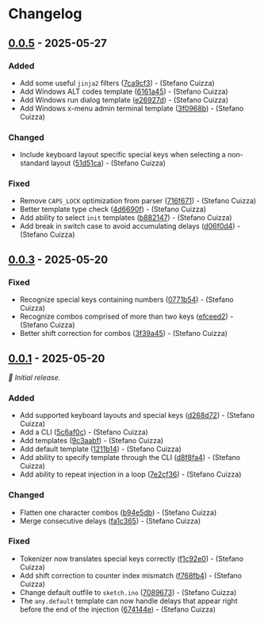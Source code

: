 
# Changelog



## [0.0.5](https://github.com/x55xaa/arduck/compare/v0.0.3...v0.0.5) - 2025-05-27

### Added

- Add some useful `jinja2` filters ([7ca9cf3](https://github.com/x55xaa/arduck/commit/7ca9cf3a1dce9b41a0f711394425a6238d7b1684)) - (Stefano Cuizza)
- Add Windows ALT codes template ([6161a45](https://github.com/x55xaa/arduck/commit/6161a452fb6f58fd70318583581599e46d623020)) - (Stefano Cuizza)
- Add Windows run dialog template ([e26927d](https://github.com/x55xaa/arduck/commit/e26927d89244138ab146274f5e0518eb2fb1da52)) - (Stefano Cuizza)
- Add Windows x-menu admin terminal template ([3f0968b](https://github.com/x55xaa/arduck/commit/3f0968bdcb8649a573c1bd13d954c9931f2bdf07)) - (Stefano Cuizza)

### Changed

- Include keyboard layout specific special keys when selecting a non-standard layout ([51d51ca](https://github.com/x55xaa/arduck/commit/51d51ca852925b17fd1626b6426b76d60ee72dd6)) - (Stefano Cuizza)

### Fixed

- Remove `CAPS_LOCK` optimization from parser ([716f671](https://github.com/x55xaa/arduck/commit/716f671a8802a7b21fd89d228acd738c559e06bf)) - (Stefano Cuizza)
- Better template type check ([4d6690f](https://github.com/x55xaa/arduck/commit/4d6690fed53a1aa6f1db696ad9a929b71ee2f70f)) - (Stefano Cuizza)
- Add ability to select `init` templates ([b882147](https://github.com/x55xaa/arduck/commit/b882147eeff57732d506f1a8b5ad0379991e494b)) - (Stefano Cuizza)
- Add break in switch case to avoid accumulating delays ([d06f0d4](https://github.com/x55xaa/arduck/commit/d06f0d4805ce06af2b8c1fbc0513dca5f90d208e)) - (Stefano Cuizza)


## [0.0.3](https://github.com/x55xaa/arduck/compare/v0.0.1...v0.0.3) - 2025-05-20

### Fixed

- Recognize special keys containing numbers ([0771b54](https://github.com/x55xaa/arduck/commit/0771b54b6d9f633960a56b42fe57529970d3cc3f)) - (Stefano Cuizza)
- Recognize combos comprised of more than two keys ([efceed2](https://github.com/x55xaa/arduck/commit/efceed2f4e3c1292c8c0960229e03244c9ecaa4d)) - (Stefano Cuizza)
- Better shift correction for combos ([3f39a45](https://github.com/x55xaa/arduck/commit/3f39a45623315c88affc3fb3c525a1f0fc267734)) - (Stefano Cuizza)


## [0.0.1](https://github.com/x55xaa/arduck/releases/tag/v0.0.1) - 2025-05-20

_🌱 Initial release._

### Added

- Add supported keyboard layouts and special keys ([d268d72](https://github.com/x55xaa/arduck/commit/d268d722fdea1ce42b5739f5a62c00ef2d90b9a7)) - (Stefano Cuizza)
- Add a CLI ([5c6af0c](https://github.com/x55xaa/arduck/commit/5c6af0c540929977aa695e4ab646415cb1a0843e)) - (Stefano Cuizza)
- Add templates ([9c3aabf](https://github.com/x55xaa/arduck/commit/9c3aabf5d8f5670315d617321245feab78b67364)) - (Stefano Cuizza)
- Add default template ([1211b14](https://github.com/x55xaa/arduck/commit/1211b149f1ddf6157936b0b004c74ddee959279c)) - (Stefano Cuizza)
- Add ability to specify template through the CLI ([d8f8fa4](https://github.com/x55xaa/arduck/commit/d8f8fa42e5a12adddbf42e8047cf92b78d7b959b)) - (Stefano Cuizza)
- Add ability to repeat injection in a loop ([7e2cf36](https://github.com/x55xaa/arduck/commit/7e2cf3615eaaccc197428efcb7bf0a2a7ad37dda)) - (Stefano Cuizza)

### Changed

- Flatten one character combos ([b94e5db](https://github.com/x55xaa/arduck/commit/b94e5db63c23496bfc182819d494c3bc0b4bec57)) - (Stefano Cuizza)
- Merge consecutive delays ([fa1c365](https://github.com/x55xaa/arduck/commit/fa1c3658e01f07018efaf4e6dcb397ce0ecdec8f)) - (Stefano Cuizza)

### Fixed

- Tokenizer now translates special keys correctly ([f1c92e0](https://github.com/x55xaa/arduck/commit/f1c92e0f8839cedce491a92bb3dde299466d7c83)) - (Stefano Cuizza)
- Add shift correction to counter index mismatch ([f768fb4](https://github.com/x55xaa/arduck/commit/f768fb4f49cf8085ea5b6bad49084e7125356778)) - (Stefano Cuizza)
- Change default outfile to `sketch.ino` ([7089673](https://github.com/x55xaa/arduck/commit/708967396441d495e30dc1d280230a855db7c473)) - (Stefano Cuizza)
- The `any.default` template can now handle delays that appear right before the end of the injection ([674144e](https://github.com/x55xaa/arduck/commit/674144e32b2f3386ac57fd2d0471368dc23362e1)) - (Stefano Cuizza)

